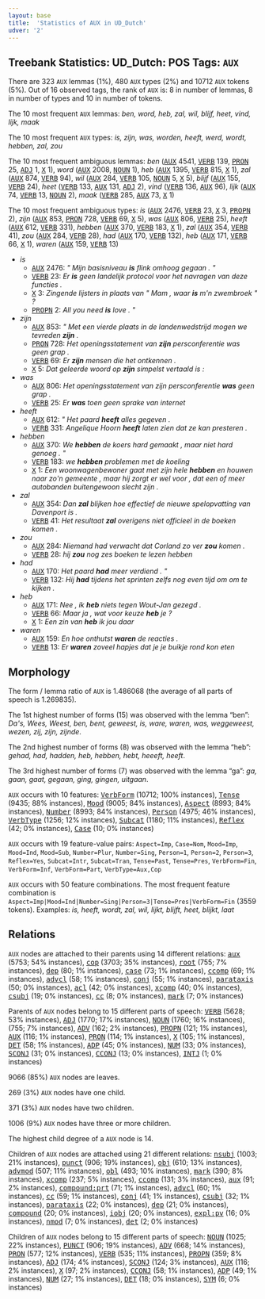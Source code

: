 ```yaml
---
layout: base
title:  'Statistics of AUX in UD_Dutch'
udver: '2'
---
```


## Treebank Statistics: UD_Dutch: POS Tags: `AUX`

There are 323 `AUX` lemmas (1%), 480 `AUX` types (2%) and 10712 `AUX` tokens (5%).
Out of 16 observed tags, the rank of `AUX` is: 8 in number of lemmas, 8 in number of types and 10 in number of tokens.

The 10 most frequent `AUX` lemmas: <em>ben, word, heb, zal, wil, blijf, heet, vind, lijk, maak</em>

The 10 most frequent `AUX` types:  <em>is, zijn, was, worden, heeft, werd, wordt, hebben, zal, zou</em>

The 10 most frequent ambiguous lemmas: <em>ben</em> (<tt><a href="nl-pos-AUX.html">AUX</a></tt> 4541, <tt><a href="nl-pos-VERB.html">VERB</a></tt> 139, <tt><a href="nl-pos-PRON.html">PRON</a></tt> 25, <tt><a href="nl-pos-ADJ.html">ADJ</a></tt> 1, <tt><a href="nl-pos-X.html">X</a></tt> 1), <em>word</em> (<tt><a href="nl-pos-AUX.html">AUX</a></tt> 2008, <tt><a href="nl-pos-NOUN.html">NOUN</a></tt> 1), <em>heb</em> (<tt><a href="nl-pos-AUX.html">AUX</a></tt> 1395, <tt><a href="nl-pos-VERB.html">VERB</a></tt> 815, <tt><a href="nl-pos-X.html">X</a></tt> 1), <em>zal</em> (<tt><a href="nl-pos-AUX.html">AUX</a></tt> 874, <tt><a href="nl-pos-VERB.html">VERB</a></tt> 94), <em>wil</em> (<tt><a href="nl-pos-AUX.html">AUX</a></tt> 284, <tt><a href="nl-pos-VERB.html">VERB</a></tt> 105, <tt><a href="nl-pos-NOUN.html">NOUN</a></tt> 5, <tt><a href="nl-pos-X.html">X</a></tt> 5), <em>blijf</em> (<tt><a href="nl-pos-AUX.html">AUX</a></tt> 155, <tt><a href="nl-pos-VERB.html">VERB</a></tt> 24), <em>heet</em> (<tt><a href="nl-pos-VERB.html">VERB</a></tt> 133, <tt><a href="nl-pos-AUX.html">AUX</a></tt> 131, <tt><a href="nl-pos-ADJ.html">ADJ</a></tt> 2), <em>vind</em> (<tt><a href="nl-pos-VERB.html">VERB</a></tt> 136, <tt><a href="nl-pos-AUX.html">AUX</a></tt> 96), <em>lijk</em> (<tt><a href="nl-pos-AUX.html">AUX</a></tt> 74, <tt><a href="nl-pos-VERB.html">VERB</a></tt> 13, <tt><a href="nl-pos-NOUN.html">NOUN</a></tt> 2), <em>maak</em> (<tt><a href="nl-pos-VERB.html">VERB</a></tt> 285, <tt><a href="nl-pos-AUX.html">AUX</a></tt> 73, <tt><a href="nl-pos-X.html">X</a></tt> 1)

The 10 most frequent ambiguous types:  <em>is</em> (<tt><a href="nl-pos-AUX.html">AUX</a></tt> 2476, <tt><a href="nl-pos-VERB.html">VERB</a></tt> 23, <tt><a href="nl-pos-X.html">X</a></tt> 3, <tt><a href="nl-pos-PROPN.html">PROPN</a></tt> 2), <em>zijn</em> (<tt><a href="nl-pos-AUX.html">AUX</a></tt> 853, <tt><a href="nl-pos-PRON.html">PRON</a></tt> 728, <tt><a href="nl-pos-VERB.html">VERB</a></tt> 69, <tt><a href="nl-pos-X.html">X</a></tt> 5), <em>was</em> (<tt><a href="nl-pos-AUX.html">AUX</a></tt> 806, <tt><a href="nl-pos-VERB.html">VERB</a></tt> 25), <em>heeft</em> (<tt><a href="nl-pos-AUX.html">AUX</a></tt> 612, <tt><a href="nl-pos-VERB.html">VERB</a></tt> 331), <em>hebben</em> (<tt><a href="nl-pos-AUX.html">AUX</a></tt> 370, <tt><a href="nl-pos-VERB.html">VERB</a></tt> 183, <tt><a href="nl-pos-X.html">X</a></tt> 1), <em>zal</em> (<tt><a href="nl-pos-AUX.html">AUX</a></tt> 354, <tt><a href="nl-pos-VERB.html">VERB</a></tt> 41), <em>zou</em> (<tt><a href="nl-pos-AUX.html">AUX</a></tt> 284, <tt><a href="nl-pos-VERB.html">VERB</a></tt> 28), <em>had</em> (<tt><a href="nl-pos-AUX.html">AUX</a></tt> 170, <tt><a href="nl-pos-VERB.html">VERB</a></tt> 132), <em>heb</em> (<tt><a href="nl-pos-AUX.html">AUX</a></tt> 171, <tt><a href="nl-pos-VERB.html">VERB</a></tt> 66, <tt><a href="nl-pos-X.html">X</a></tt> 1), <em>waren</em> (<tt><a href="nl-pos-AUX.html">AUX</a></tt> 159, <tt><a href="nl-pos-VERB.html">VERB</a></tt> 13)


* <em>is</em>
  * <tt><a href="nl-pos-AUX.html">AUX</a></tt> 2476: <em>" Mijn basisniveau <b>is</b> flink omhoog gegaan . "</em>
  * <tt><a href="nl-pos-VERB.html">VERB</a></tt> 23: <em>Er <b>is</b> geen landelijk protocol voor het navragen van deze functies .</em>
  * <tt><a href="nl-pos-X.html">X</a></tt> 3: <em>Zingende lijsters in plaats van " Mam , waar <b>is</b> m'n zwembroek " ?</em>
  * <tt><a href="nl-pos-PROPN.html">PROPN</a></tt> 2: <em>All you need <b>is</b> love . "</em>
* <em>zijn</em>
  * <tt><a href="nl-pos-AUX.html">AUX</a></tt> 853: <em>" Met een vierde plaats in de landenwedstrijd mogen we tevreden <b>zijn</b> .</em>
  * <tt><a href="nl-pos-PRON.html">PRON</a></tt> 728: <em>Het openingsstatement van <b>zijn</b> persconferentie was geen grap .</em>
  * <tt><a href="nl-pos-VERB.html">VERB</a></tt> 69: <em>Er <b>zijn</b> mensen die het ontkennen .</em>
  * <tt><a href="nl-pos-X.html">X</a></tt> 5: <em>Dat geleerde woord op <b>zijn</b> simpelst vertaald is :</em>
* <em>was</em>
  * <tt><a href="nl-pos-AUX.html">AUX</a></tt> 806: <em>Het openingsstatement van zijn persconferentie <b>was</b> geen grap .</em>
  * <tt><a href="nl-pos-VERB.html">VERB</a></tt> 25: <em>Er <b>was</b> toen geen sprake van internet</em>
* <em>heeft</em>
  * <tt><a href="nl-pos-AUX.html">AUX</a></tt> 612: <em>" Het paard <b>heeft</b> alles gegeven .</em>
  * <tt><a href="nl-pos-VERB.html">VERB</a></tt> 331: <em>Angelique Hoorn <b>heeft</b> laten zien dat ze kan presteren .</em>
* <em>hebben</em>
  * <tt><a href="nl-pos-AUX.html">AUX</a></tt> 370: <em>We <b>hebben</b> de koers hard gemaakt , maar niet hard genoeg . "</em>
  * <tt><a href="nl-pos-VERB.html">VERB</a></tt> 183: <em>we <b>hebben</b> problemen met de koeling</em>
  * <tt><a href="nl-pos-X.html">X</a></tt> 1: <em>Een woonwagenbewoner gaat met zijn hele <b>hebben</b> en houwen naar zo'n gemeente , maar hij zorgt er wel voor , dat een of meer autobanden buitengewoon slecht zijn .</em>
* <em>zal</em>
  * <tt><a href="nl-pos-AUX.html">AUX</a></tt> 354: <em>Dan <b>zal</b> blijken hoe effectief de nieuwe spelopvatting van Davenport is .</em>
  * <tt><a href="nl-pos-VERB.html">VERB</a></tt> 41: <em>Het resultaat <b>zal</b> overigens niet officieel in de boeken komen .</em>
* <em>zou</em>
  * <tt><a href="nl-pos-AUX.html">AUX</a></tt> 284: <em>Niemand had verwacht dat Corland zo ver <b>zou</b> komen .</em>
  * <tt><a href="nl-pos-VERB.html">VERB</a></tt> 28: <em>hij <b>zou</b> nog zes boeken te lezen hebben</em>
* <em>had</em>
  * <tt><a href="nl-pos-AUX.html">AUX</a></tt> 170: <em>Het paard <b>had</b> meer verdiend . "</em>
  * <tt><a href="nl-pos-VERB.html">VERB</a></tt> 132: <em>Hij <b>had</b> tijdens het sprinten zelfs nog even tijd om om te kijken .</em>
* <em>heb</em>
  * <tt><a href="nl-pos-AUX.html">AUX</a></tt> 171: <em>Nee , ik <b>heb</b> niets tegen Wout-Jan gezegd .</em>
  * <tt><a href="nl-pos-VERB.html">VERB</a></tt> 66: <em>Maar ja , wat voor keuze <b>heb</b> je ?</em>
  * <tt><a href="nl-pos-X.html">X</a></tt> 1: <em>Een zin van <b>heb</b> ik jou daar</em>
* <em>waren</em>
  * <tt><a href="nl-pos-AUX.html">AUX</a></tt> 159: <em>En hoe onthutst <b>waren</b> de reacties .</em>
  * <tt><a href="nl-pos-VERB.html">VERB</a></tt> 13: <em>Er <b>waren</b> zoveel hapjes dat je je buikje rond kon eten</em>

## Morphology

The form / lemma ratio of `AUX` is 1.486068 (the average of all parts of speech is 1.269835).

The 1st highest number of forms (15) was observed with the lemma “ben”: <em>Da's, Wees, Weest, ben, bent, geweest, is, ware, waren, was, weggeweest, wezen, zij, zijn, zijnde</em>.

The 2nd highest number of forms (8) was observed with the lemma “heb”: <em>gehad, had, hadden, heb, hebben, hebt, heeeft, heeft</em>.

The 3rd highest number of forms (7) was observed with the lemma “ga”: <em>ga, gaan, gaat, gegaan, ging, gingen, uitgaan</em>.

`AUX` occurs with 10 features: <tt><a href="nl-feat-VerbForm.html">VerbForm</a></tt> (10712; 100% instances), <tt><a href="nl-feat-Tense.html">Tense</a></tt> (9435; 88% instances), <tt><a href="nl-feat-Mood.html">Mood</a></tt> (9005; 84% instances), <tt><a href="nl-feat-Aspect.html">Aspect</a></tt> (8993; 84% instances), <tt><a href="nl-feat-Number.html">Number</a></tt> (8993; 84% instances), <tt><a href="nl-feat-Person.html">Person</a></tt> (4975; 46% instances), <tt><a href="nl-feat-VerbType.html">VerbType</a></tt> (1256; 12% instances), <tt><a href="nl-feat-Subcat.html">Subcat</a></tt> (1180; 11% instances), <tt><a href="nl-feat-Reflex.html">Reflex</a></tt> (42; 0% instances), <tt><a href="nl-feat-Case.html">Case</a></tt> (10; 0% instances)

`AUX` occurs with 19 feature-value pairs: `Aspect=Imp`, `Case=Nom`, `Mood=Imp`, `Mood=Ind`, `Mood=Sub`, `Number=Plur`, `Number=Sing`, `Person=1`, `Person=2`, `Person=3`, `Reflex=Yes`, `Subcat=Intr`, `Subcat=Tran`, `Tense=Past`, `Tense=Pres`, `VerbForm=Fin`, `VerbForm=Inf`, `VerbForm=Part`, `VerbType=Aux,Cop`

`AUX` occurs with 50 feature combinations.
The most frequent feature combination is `Aspect=Imp|Mood=Ind|Number=Sing|Person=3|Tense=Pres|VerbForm=Fin` (3559 tokens).
Examples: <em>is, heeft, wordt, zal, wil, lijkt, blijft, heet, blijkt, laat</em>


## Relations

`AUX` nodes are attached to their parents using 14 different relations: <tt><a href="nl-dep-aux.html">aux</a></tt> (5753; 54% instances), <tt><a href="nl-dep-cop.html">cop</a></tt> (3703; 35% instances), <tt><a href="nl-dep-root.html">root</a></tt> (755; 7% instances), <tt><a href="nl-dep-dep.html">dep</a></tt> (80; 1% instances), <tt><a href="nl-dep-case.html">case</a></tt> (73; 1% instances), <tt><a href="nl-dep-ccomp.html">ccomp</a></tt> (69; 1% instances), <tt><a href="nl-dep-advcl.html">advcl</a></tt> (58; 1% instances), <tt><a href="nl-dep-conj.html">conj</a></tt> (55; 1% instances), <tt><a href="nl-dep-parataxis.html">parataxis</a></tt> (50; 0% instances), <tt><a href="nl-dep-acl.html">acl</a></tt> (42; 0% instances), <tt><a href="nl-dep-xcomp.html">xcomp</a></tt> (40; 0% instances), <tt><a href="nl-dep-csubj.html">csubj</a></tt> (19; 0% instances), <tt><a href="nl-dep-cc.html">cc</a></tt> (8; 0% instances), <tt><a href="nl-dep-mark.html">mark</a></tt> (7; 0% instances)

Parents of `AUX` nodes belong to 15 different parts of speech: <tt><a href="nl-pos-VERB.html">VERB</a></tt> (5628; 53% instances), <tt><a href="nl-pos-ADJ.html">ADJ</a></tt> (1770; 17% instances), <tt><a href="nl-pos-NOUN.html">NOUN</a></tt> (1760; 16% instances),  (755; 7% instances), <tt><a href="nl-pos-ADV.html">ADV</a></tt> (162; 2% instances), <tt><a href="nl-pos-PROPN.html">PROPN</a></tt> (121; 1% instances), <tt><a href="nl-pos-AUX.html">AUX</a></tt> (116; 1% instances), <tt><a href="nl-pos-PRON.html">PRON</a></tt> (114; 1% instances), <tt><a href="nl-pos-X.html">X</a></tt> (105; 1% instances), <tt><a href="nl-pos-DET.html">DET</a></tt> (58; 1% instances), <tt><a href="nl-pos-ADP.html">ADP</a></tt> (45; 0% instances), <tt><a href="nl-pos-NUM.html">NUM</a></tt> (33; 0% instances), <tt><a href="nl-pos-SCONJ.html">SCONJ</a></tt> (31; 0% instances), <tt><a href="nl-pos-CCONJ.html">CCONJ</a></tt> (13; 0% instances), <tt><a href="nl-pos-INTJ.html">INTJ</a></tt> (1; 0% instances)

9066 (85%) `AUX` nodes are leaves.

269 (3%) `AUX` nodes have one child.

371 (3%) `AUX` nodes have two children.

1006 (9%) `AUX` nodes have three or more children.

The highest child degree of a `AUX` node is 14.

Children of `AUX` nodes are attached using 21 different relations: <tt><a href="nl-dep-nsubj.html">nsubj</a></tt> (1003; 21% instances), <tt><a href="nl-dep-punct.html">punct</a></tt> (906; 19% instances), <tt><a href="nl-dep-obj.html">obj</a></tt> (610; 13% instances), <tt><a href="nl-dep-advmod.html">advmod</a></tt> (507; 11% instances), <tt><a href="nl-dep-obl.html">obl</a></tt> (493; 10% instances), <tt><a href="nl-dep-mark.html">mark</a></tt> (390; 8% instances), <tt><a href="nl-dep-xcomp.html">xcomp</a></tt> (237; 5% instances), <tt><a href="nl-dep-ccomp.html">ccomp</a></tt> (131; 3% instances), <tt><a href="nl-dep-aux.html">aux</a></tt> (91; 2% instances), <tt><a href="nl-dep-compound-prt.html">compound:prt</a></tt> (71; 1% instances), <tt><a href="nl-dep-advcl.html">advcl</a></tt> (60; 1% instances), <tt><a href="nl-dep-cc.html">cc</a></tt> (59; 1% instances), <tt><a href="nl-dep-conj.html">conj</a></tt> (41; 1% instances), <tt><a href="nl-dep-csubj.html">csubj</a></tt> (32; 1% instances), <tt><a href="nl-dep-parataxis.html">parataxis</a></tt> (22; 0% instances), <tt><a href="nl-dep-dep.html">dep</a></tt> (21; 0% instances), <tt><a href="nl-dep-compound.html">compound</a></tt> (20; 0% instances), <tt><a href="nl-dep-iobj.html">iobj</a></tt> (20; 0% instances), <tt><a href="nl-dep-expl-pv.html">expl:pv</a></tt> (16; 0% instances), <tt><a href="nl-dep-nmod.html">nmod</a></tt> (7; 0% instances), <tt><a href="nl-dep-det.html">det</a></tt> (2; 0% instances)

Children of `AUX` nodes belong to 15 different parts of speech: <tt><a href="nl-pos-NOUN.html">NOUN</a></tt> (1025; 22% instances), <tt><a href="nl-pos-PUNCT.html">PUNCT</a></tt> (906; 19% instances), <tt><a href="nl-pos-ADV.html">ADV</a></tt> (668; 14% instances), <tt><a href="nl-pos-PRON.html">PRON</a></tt> (577; 12% instances), <tt><a href="nl-pos-VERB.html">VERB</a></tt> (535; 11% instances), <tt><a href="nl-pos-PROPN.html">PROPN</a></tt> (359; 8% instances), <tt><a href="nl-pos-ADJ.html">ADJ</a></tt> (174; 4% instances), <tt><a href="nl-pos-SCONJ.html">SCONJ</a></tt> (124; 3% instances), <tt><a href="nl-pos-AUX.html">AUX</a></tt> (116; 2% instances), <tt><a href="nl-pos-X.html">X</a></tt> (97; 2% instances), <tt><a href="nl-pos-CCONJ.html">CCONJ</a></tt> (58; 1% instances), <tt><a href="nl-pos-ADP.html">ADP</a></tt> (49; 1% instances), <tt><a href="nl-pos-NUM.html">NUM</a></tt> (27; 1% instances), <tt><a href="nl-pos-DET.html">DET</a></tt> (18; 0% instances), <tt><a href="nl-pos-SYM.html">SYM</a></tt> (6; 0% instances)

